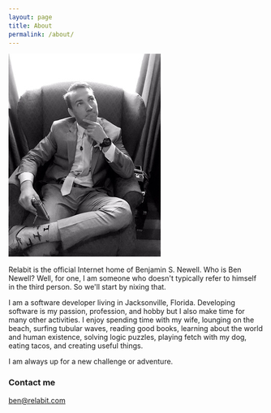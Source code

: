 ```yaml
---
layout: page
title: About
permalink: /about/
---
```


![Picture of Ben before Ceremony](https://github.com/bnewell/bnewell.github.io/blob/master/assets/about/BenjaminSNewell-sm.jpg "10 minutes before the ceremony")

Relabit is the official Internet home of Benjamin S. Newell. Who is Ben Newell? Well, for one, I am someone who doesn't typically refer to himself in the third person. So we'll start by nixing that.

I am a software developer living in Jacksonville, Florida. Developing software is my passion, profession, and hobby but I also make time for many other activities. I enjoy spending time with my wife, lounging on the beach, surfing tubular waves, reading good books, learning about the world and human existence, solving logic puzzles, playing fetch with my dog, eating tacos, and creating useful things. 

I am always up for a new challenge or adventure. 


### Contact me

[ben@relabit.com](mailto:ben@relabit.com)
